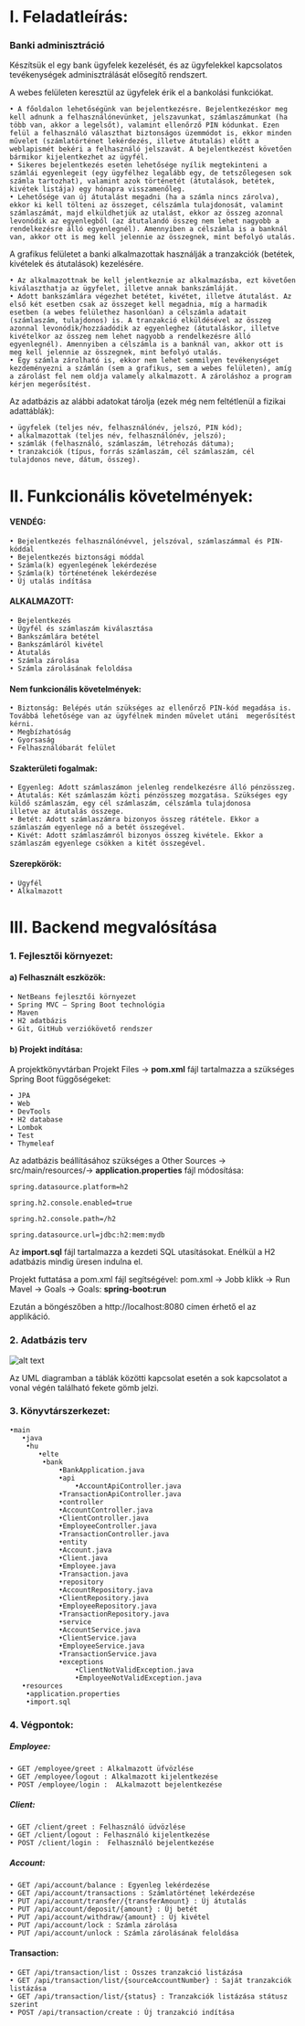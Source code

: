 # I. Feladatleírás:

### Banki adminisztráció

Készítsük el egy bank ügyfelek kezelését, és az ügyfelekkel kapcsolatos tevékenységek adminisztrálását elősegítő rendszert.

A webes felületen keresztül az ügyfelek érik el a bankolási funkciókat.

	• A főoldalon lehetőségünk van bejelentkezésre. Bejelentkezéskor meg kell adnunk a felhasználónevünket, jelszavunkat, számlaszámunkat (ha több van, akkor a legelsőt), valamint ellenőrző PIN kódunkat. Ezen felül a felhasználó választhat biztonságos üzemmódot is, ekkor minden művelet (számlatörténet lekérdezés, illetve átutalás) előtt a weblapismét bekéri a felhasználó jelszavát. A bejelentkezést követően bármikor kijelentkezhet az ügyfél.	
	• Sikeres bejelentkezés esetén lehetősége nyílik megtekinteni a számlái egyenlegeit (egy ügyfélhez legalább egy, de tetszőlegesen sok számla tartozhat), valamint azok történetét (átutalások, betétek, kivétek listája) egy hónapra visszamenőleg.	
	• Lehetősége van új átutalást megadni (ha a számla nincs zárolva), ekkor ki kell tölteni az összeget, célszámla tulajdonosát, valamint számlaszámát, majd elküldhetjük az utalást, ekkor az összeg azonnal levonódik az egyenlegből (az átutalandó összeg nem lehet nagyobb a rendelkezésre álló egyenlegnél). Amennyiben a célszámla is a banknál van, akkor ott is meg kell jelennie az összegnek, mint befolyó utalás.
	
A grafikus felületet a banki alkalmazottak használják a tranzakciók (betétek, kivételek és átutalások) kezelésére.

	• Az alkalmazottnak be kell jelentkeznie az alkalmazásba, ezt követően kiválaszthatja az ügyfelet, illetve annak bankszámláját.	
	• Adott bankszámlára végezhet betétet, kivétet, illetve átutalást. Az első két esetben csak az összeget kell megadnia, míg a harmadik esetben (a webes felülethez hasonlóan) a célszámla adatait (számlaszám, tulajdonos) is. A tranzakció elküldésével az összeg azonnal levonódik/hozzáadódik az egyenleghez (átutaláskor, illetve kivételkor az összeg nem lehet nagyobb a rendelkezésre álló egyenlegnél). Amennyiben a célszámla is a banknál van, akkor ott is meg kell jelennie az összegnek, mint befolyó utalás.	
	• Egy számla zárolható is, ekkor nem lehet semmilyen tevékenységet kezdeményezni a számlán (sem a grafikus, sem a webes felületen), amíg a zárolást fel nem oldja valamely alkalmazott. A zároláshoz a program kérjen megerősítést.
	
Az adatbázis az alábbi adatokat tárolja (ezek még nem feltétlenül a fizikai adattáblák):

	• ügyfelek (teljes név, felhasználónév, jelszó, PIN kód);
	• alkalmazottak (teljes név, felhasználónév, jelszó);
	• számlák (felhasználó, számlaszám, létrehozás dátuma);
	• tranzakciók (típus, forrás számlaszám, cél számlaszám, cél tulajdonos neve, dátum, összeg).

# II. Funkcionális követelmények: 
#### VENDÉG:

	• Bejelentkezés felhasználónévvel, jelszóval, számlaszámmal és PIN-kóddal
	• Bejelentkezés biztonsági móddal
	• Számla(k) egyenlegének lekérdezése
	• Számla(k) történetének lekérdezése
	• Új utalás indítása	

#### ALKALMAZOTT:

	• Bejelentkezés
	• Ügyfél és számlaszám kiválasztása
	• Bankszámlára betétel
	• Bankszámláról kivétel
	• Átutalás
	• Számla zárolása
	• Számla zárolásának feloldása
		
#### Nem funkcionális követelmények:

	• Biztonság: Belépés után szükséges az ellenőrző PIN-kód megadása is. Továbbá lehetősége van az ügyfélnek minden művelet utáni  megerősítést kérni.
	• Megbízhatóság
	• Gyorsaság
	• Felhasználóbarát felület

#### Szakterületi fogalmak:

	• Egyenleg: Adott számlaszámon jelenleg rendelkezésre álló pénzösszeg.
	• Átutalás: Két számlaszám közti pénzösszeg mozgatása. Szükséges egy küldő számlaszám, egy cél számlaszám, célszámla tulajdonosa 		     illetve az átutalás összege.	
	• Betét: Adott számlaszámra bizonyos összeg rátétele. Ekkor a számlaszám egyenlege nő a betét összegével.
	• Kivét: Adott számlaszámról bizonyos összeg kivétele. Ekkor a számlaszám egyenlege csökken a kitét összegével.

#### Szerepkörök:

	• Ügyfél 
	• Alkalmazott 

# III. Backend megvalósítása

### 1. Fejlesztői környezet:
#### a) Felhasznált eszközök:
	• NetBeans fejlesztői környezet
	• Spring MVC – Spring Boot technológia
	• Maven 
	• H2 adatbázis
	• Git, GitHub verziókövető rendszer
#### b) Projekt indítása:
A projektkönyvtárban Projekt Files -> **pom.xml** fájl tartalmazza a szükséges Spring Boot függőségeket:

	• JPA
	• Web
	• DevTools
	• H2 database
	• Lombok
	• Test 
	• Thymeleaf
	
Az adatbázis beállításához szükséges a Other Sources -> src/main/resources/-> **application.properties** fájl módosítása:

	spring.datasource.platform=h2

	spring.h2.console.enabled=true

	spring.h2.console.path=/h2
	
	spring.datasource.url=jdbc:h2:mem:mydb

Az **import.sql** fájl tartalmazza a kezdeti SQL utasításokat. Enélkül a H2 adatbázis mindig üresen indulna el.

Projekt futtatása a pom.xml fájl segítségével:
pom.xml -> Jobb klikk -> Run Mavel -> Goals -> Goals: **spring-boot:run** 

Ezután a böngészőben a http://localhost:8080 címen érhető el az applikáció.

### 2. Adatbázis terv
![alt text](https://github.com/tankaaniko/alkfejl_bank/blob/master/db_uml.jpg)

Az UML diagramban a táblák közötti kapcsolat esetén a sok kapcsolatot a vonal végén található fekete gömb jelzi.

### 3. Könyvtárszerkezet:
	•main
	   •java
		•hu
		   •elte
			•bank
			    •BankApplication.java
			    •api
			    	•AccountApiController.java
				•TransactionApiController.java 
			    •controller
				•AccountController.java
				•ClientController.java
				•EmployeeController.java
				•TransactionController.java
			    •entity
				•Account.java
				•Client.java
				•Employee.java
				•Transaction.java
			    •repository
				•AccountRepository.java
				•ClientRepository.java
				•EmployeeRepository.java
				•TransactionRepository.java
			    •service
				•AccountService.java
				•ClientService.java
				•EmployeeService.java
				•TransactionService.java
			  	•exceptions
					•ClientNotValidException.java
					•EmployeeNotValidException.java
	   •resources
	   	•application.properties
		•import.sql
### 4. Végpontok:
##### Employee:
	• GET /employee/greet : Alkalmazott üfvözlése
	• GET /employee/logout : Alkalmazott kijelentkezése
	• POST /employee/login :  ALkalmazott bejelentkezése
	
##### Client:
	• GET /client/greet : Felhasználó üdvözlése
	• GET /client/logout : Felhasználó kijelentkezése
	• POST /client/login :  Felhasználó bejelentkezése

##### Account:
	• GET /api/account/balance : Egyenleg lekérdezése
	• GET /api/account/transactions : Számlatörténet lekérdezése
	• PUT /api/account/transfer/{transferAmount} : Új átutalás
	• PUT /api/account/deposit/{amount} : Új betét
	• PUT /api/account/withdraw/{amount} : Új kivétel
	• PUT /api/account/lock : Számla zárolása
	• PUT /api/account/unlock : Számla zárolásának feloldása
	
#### Transaction:
	• GET /api/transaction/list : Összes tranzakció listázása
	• GET /api/transaction/list/{sourceAccountNumber} : Saját tranzakciók listázása
	• GET /api/transaction/list/{status} : Tranzakciók listázása státusz szerint
	• POST /api/transaction/create : Új tranzakció indítása



	
		
